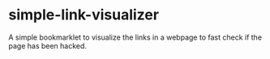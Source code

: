 # simple-link-visualizer
A simple bookmarklet to visualize the links in a webpage to fast check if the page has been hacked.
